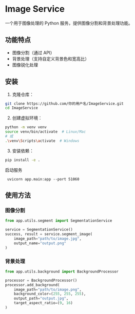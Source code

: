 # Image Service

一个用于图像处理的 Python 服务，提供图像分割和背景处理功能。

## 功能特点

- 图像分割（通过 API）
- 背景处理（支持自定义背景色和宽高比）
- 图像锐化处理

## 安装

1. 克隆仓库：
```bash
git clone https://github.com/你的用户名/ImageService.git
cd ImageService
```

2. 创建虚拟环境：
```bash
python -m venv venv
source venv/bin/activate  # Linux/Mac
# 或
.\venv\Scripts\activate  # Windows
```

3. 安装依赖：
```bash
pip install -e .
```

启动服务
```
 uvicorn app.main:app --port 51060                                     
```
## 使用方法

### 图像分割
```python
from app.utils.segment import SegmentationService

service = SegmentationService()
success, result = service.segment_image(
    image_path="path/to/image.jpg",
    output_name="output.png"
)
```

### 背景处理
```python
from app.utils.background import BackgroundProcessor

processor = BackgroundProcessor()
processor.add_background(
    image_path="path/to/image.png",
    background_color=(255, 255, 255),
    output_path="output.jpg",
    target_aspect_ratio=(9, 16)
)
```

